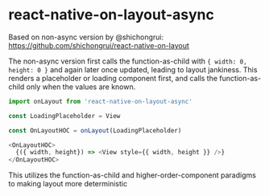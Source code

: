 # react-native-on-layout-async

Based on non-async version by @shichongrui: https://github.com/shichongrui/react-native-on-layout

The non-async version first calls the function-as-child with `{ width: 0, height: 0 }` and again later once updated, leading to layout jankiness. This renders a placeholder or loading component first, and calls the function-as-child only when the values are known.

```javascript
import onLayout from 'react-native-on-layout-async'

const LoadingPlaceholder = View

const OnLayoutHOC = onLayout(LoadingPlaceholder)

<OnLayoutHOC>
  {({ width, height}) => <View style={{ width, height }} />}
</OnLayoutHOC>
```
    
This utilizes the function-as-child and higher-order-component paradigms to making layout more deterministic
